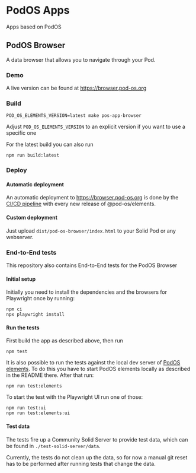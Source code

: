 # PodOS Apps

Apps based on PodOS

## PodOS Browser

A data browser that allows you to navigate through your Pod.

### Demo

A live version can be found at https://browser.pod-os.org

### Build

```shell
POD_OS_ELEMENTS_VERSION=latest make pos-app-browser
```

Adjust `POD_OS_ELEMENTS_VERSION` to an explicit version if you want to use a
specific one

For the latest build you can also run

```shell
npm run build:latest
```

### Deploy

#### Automatic deployment

An automatic deployment to https://browser.pod-os.org is done by the
[CI/CD pipeline](https://github.com/pod-os/PodOS/actions/workflows/ci-cd.yml)
with every new release of @pod-os/elements.

#### Custom deployment

Just upload `dist/pod-os-browser/index.html` to your Solid Pod or any webserver.

### End-to-End tests

This repository also contains End-to-End tests for the PodOS Browser

#### Initial setup

Initially you need to install the dependencies and the browsers for Playwright
once by running:

```shell
npm ci
npx playwright install
```

#### Run the tests

First build the app as described above, then run

```shell
npm test
```

It is also possible to run the tests against the local dev server of [PodOS elements](../elements). To do this you have to start PodOS elements locally as described in the README there. After that run:

```shell
npm run test:elements
```

To start the test with the Playwright UI run one of those:

```shell
npm run test:ui
npm run test:elements:ui
```

#### Test data

The tests fire up a Community Solid Server to provide test data, which can be
found in `./test-solid-server/data`.

Currently, the tests do not clean up the data, so for now a manual git reset has to be performed after running tests that change the data.